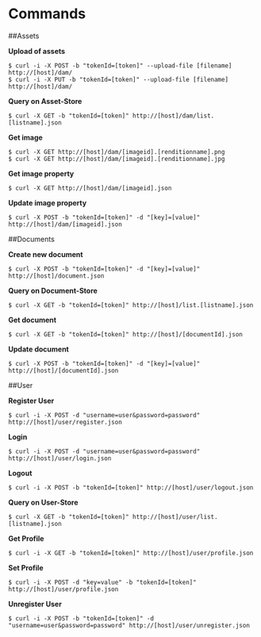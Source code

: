 # Commands

##Assets

**Upload of assets**
```
$ curl -i -X POST -b "tokenId=[token]" --upload-file [filename] http://[host]/dam/
$ curl -i -X PUT -b "tokenId=[token]" --upload-file [filename] http://[host]/dam/
```

**Query on Asset-Store**
```
$ curl -X GET -b "tokenId=[token]" http://[host]/dam/list.[listname].json
```

**Get image**
```
$ curl -X GET http://[host]/dam/[imageid].[renditionname].png
$ curl -X GET http://[host]/dam/[imageid].[renditionname].jpg
```

**Get image property**
```
$ curl -X GET http://[host]/dam/[imageid].json
```

**Update image property**
```
$ curl -X POST -b "tokenId=[token]" -d "[key]=[value]" http://[host]/dam/[imageid].json
```

##Documents

**Create new document**
```
$ curl -X POST -b "tokenId=[token]" -d "[key]=[value]" http://[host]/document.json
```

**Query on Document-Store**
```
$ curl -X GET -b "tokenId=[token]" http://[host]/list.[listname].json
```

**Get document**
```
$ curl -X GET -b "tokenId=[token]" http://[host]/[documentId].json
```

**Update document**
```
$ curl -X POST -b "tokenId=[token]" -d "[key]=[value]" http://[host]/[documentId].json
```

##User

**Register User**
```
$ curl -i -X POST -d "username=user&password=password" http://[host]/user/register.json
```

**Login**
```
$ curl -i -X POST -d "username=user&password=password" http://[host]/user/login.json
```

**Logout**
```
$ curl -i -X POST -b "tokenId=[token]" http://[host]/user/logout.json
```

**Query on User-Store**
```
$ curl -X GET -b "tokenId=[token]" http://[host]/user/list.[listname].json
```

**Get Profile**
```
$ curl -i -X GET -b "tokenId=[token]" http://[host]/user/profile.json
```

**Set Profile**
```
$ curl -i -X POST -d "key=value" -b "tokenId=[token]" http://[host]/user/profile.json
```

**Unregister User**
```
$ curl -i -X POST -b "tokenId=[token]" -d "username=user&password=password" http://[host]/user/unregister.json
```